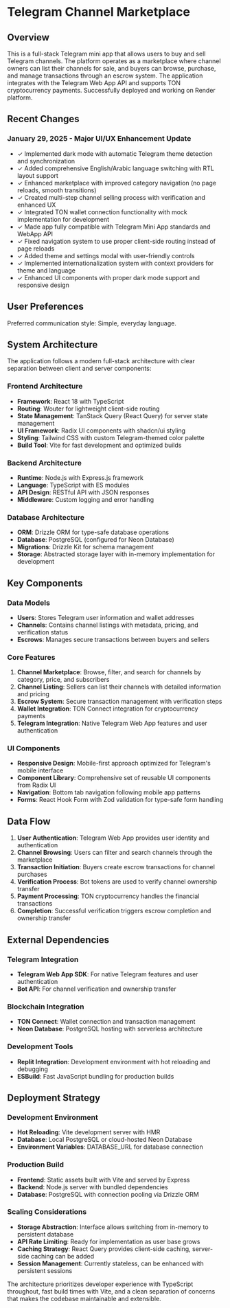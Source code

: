 # Telegram Channel Marketplace

## Overview

This is a full-stack Telegram mini app that allows users to buy and sell Telegram channels. The platform operates as a marketplace where channel owners can list their channels for sale, and buyers can browse, purchase, and manage transactions through an escrow system. The application integrates with the Telegram Web App API and supports TON cryptocurrency payments. Successfully deployed and working on Render platform.

## Recent Changes

### January 29, 2025 - Major UI/UX Enhancement Update
- ✓ Implemented dark mode with automatic Telegram theme detection and synchronization
- ✓ Added comprehensive English/Arabic language switching with RTL layout support
- ✓ Enhanced marketplace with improved category navigation (no page reloads, smooth transitions)
- ✓ Created multi-step channel selling process with verification and enhanced UX
- ✓ Integrated TON wallet connection functionality with mock implementation for development
- ✓ Made app fully compatible with Telegram Mini App standards and WebApp API
- ✓ Fixed navigation system to use proper client-side routing instead of page reloads
- ✓ Added theme and settings modal with user-friendly controls
- ✓ Implemented internationalization system with context providers for theme and language
- ✓ Enhanced UI components with proper dark mode support and responsive design

## User Preferences

Preferred communication style: Simple, everyday language.

## System Architecture

The application follows a modern full-stack architecture with clear separation between client and server components:

### Frontend Architecture
- **Framework**: React 18 with TypeScript
- **Routing**: Wouter for lightweight client-side routing
- **State Management**: TanStack Query (React Query) for server state management
- **UI Framework**: Radix UI components with shadcn/ui styling
- **Styling**: Tailwind CSS with custom Telegram-themed color palette
- **Build Tool**: Vite for fast development and optimized builds

### Backend Architecture
- **Runtime**: Node.js with Express.js framework
- **Language**: TypeScript with ES modules
- **API Design**: RESTful API with JSON responses
- **Middleware**: Custom logging and error handling

### Database Architecture
- **ORM**: Drizzle ORM for type-safe database operations
- **Database**: PostgreSQL (configured for Neon Database)
- **Migrations**: Drizzle Kit for schema management
- **Storage**: Abstracted storage layer with in-memory implementation for development

## Key Components

### Data Models
- **Users**: Stores Telegram user information and wallet addresses
- **Channels**: Contains channel listings with metadata, pricing, and verification status
- **Escrows**: Manages secure transactions between buyers and sellers

### Core Features
1. **Channel Marketplace**: Browse, filter, and search for channels by category, price, and subscribers
2. **Channel Listing**: Sellers can list their channels with detailed information and pricing
3. **Escrow System**: Secure transaction management with verification steps
4. **Wallet Integration**: TON Connect integration for cryptocurrency payments
5. **Telegram Integration**: Native Telegram Web App features and user authentication

### UI Components
- **Responsive Design**: Mobile-first approach optimized for Telegram's mobile interface
- **Component Library**: Comprehensive set of reusable UI components from Radix UI
- **Navigation**: Bottom tab navigation following mobile app patterns
- **Forms**: React Hook Form with Zod validation for type-safe form handling

## Data Flow

1. **User Authentication**: Telegram Web App provides user identity and authentication
2. **Channel Browsing**: Users can filter and search channels through the marketplace
3. **Transaction Initiation**: Buyers create escrow transactions for channel purchases
4. **Verification Process**: Bot tokens are used to verify channel ownership transfer
5. **Payment Processing**: TON cryptocurrency handles the financial transactions
6. **Completion**: Successful verification triggers escrow completion and ownership transfer

## External Dependencies

### Telegram Integration
- **Telegram Web App SDK**: For native Telegram features and user authentication
- **Bot API**: For channel verification and ownership transfer

### Blockchain Integration
- **TON Connect**: Wallet connection and transaction management
- **Neon Database**: PostgreSQL hosting with serverless architecture

### Development Tools
- **Replit Integration**: Development environment with hot reloading and debugging
- **ESBuild**: Fast JavaScript bundling for production builds

## Deployment Strategy

### Development Environment
- **Hot Reloading**: Vite development server with HMR
- **Database**: Local PostgreSQL or cloud-hosted Neon Database
- **Environment Variables**: DATABASE_URL for database connection

### Production Build
- **Frontend**: Static assets built with Vite and served by Express
- **Backend**: Node.js server with bundled dependencies
- **Database**: PostgreSQL with connection pooling via Drizzle ORM

### Scaling Considerations
- **Storage Abstraction**: Interface allows switching from in-memory to persistent database
- **API Rate Limiting**: Ready for implementation as user base grows
- **Caching Strategy**: React Query provides client-side caching, server-side caching can be added
- **Session Management**: Currently stateless, can be enhanced with persistent sessions

The architecture prioritizes developer experience with TypeScript throughout, fast build times with Vite, and a clean separation of concerns that makes the codebase maintainable and extensible.